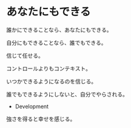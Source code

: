 # あなたにもできる

誰かにできることなら、あなたにもできる。

自分にもできることなら、誰でもできる。

信じて任せる。

コントロールよりもコンテキスト。

いつかできるようになるのを信じる。

誰でもできるようにしないと、自分でやらされる。

-   Development

強さを得ると幸せを感じる。
